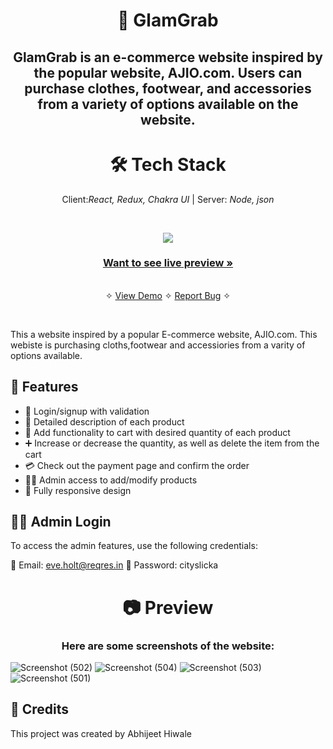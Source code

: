 <h1 align="center">💄 GlamGrab</h1>
<h2 align="center">GlamGrab is an e-commerce website inspired by the popular website, AJIO.com. Users can purchase clothes, footwear, and accessories from a variety of options available on the website.</h2>

<h1 align="center">🛠️ Tech Stack</h1>
<p align="center">
    Client:<i>React, Redux, Chakra UI</i>  | Server: <i>Node, json</i>
</p>

<br />
<p align="center">
  <img src="https://user-images.githubusercontent.com/97459166/234563625-8dad38ae-838b-46b8-a5be-10789f4e9487.png">
</p>

  <h3 align="center"><a href="https://glamgrab-react.vercel.app/"><strong>Want to see live preview »</strong></a></h3>    
  <p align="center"> 
    <br />&#10023;
    <a href="https://glamgrab-react.vercel.app/">View Demo</a>   &#10023;  
    <a href="https://github.com/Abhii-07/React-ecommerce-app/issues">Report Bug</a>    &#10023;  
  </p>
<br/>



This a website inspired by a popular E-commerce website, AJIO.com. This webiste is purchasing cloths,footwear and accessiories from a varity of options available.

## 🚀 Features

<ul>
  <li>🔐 Login/signup with validation</li>
  <li>📝 Detailed description of each product</li>
  <li>🛒 Add functionality to cart with desired quantity of each product</li>
  <li>➕ Increase or decrease the quantity, as well as delete the item from the cart</li>
  <li>💳 Check out the payment page and confirm the order</li>
  <li>👨‍💼 Admin access to add/modify products</li>
  <li>📱 Fully responsive design</li>
</ul>

## 👨‍💼 Admin Login
To access the admin features, use the following credentials:

📧 Email: eve.holt@reqres.in
🔑 Password: cityslicka

<h1 align="center">📷 Preview</h1>
<h3 align = "center">Here are some screenshots of the website:</h3>

![Screenshot (502)](https://user-images.githubusercontent.com/97459166/234563730-e4b5f4d3-b68e-4e17-9cfe-66aa2c828b80.png)
![Screenshot (504)](https://user-images.githubusercontent.com/97459166/234563767-e9f1c75b-10bd-4a33-9fc4-80202b51d6f7.png)
![Screenshot (503)](https://user-images.githubusercontent.com/97459166/234563793-b792a394-fe8b-4d1c-84cc-9baa856b7ad9.png)
![Screenshot (501)](https://user-images.githubusercontent.com/97459166/234563844-3c8ee65b-3522-4c15-8006-e93e9b615d8f.png)

## 💖 Credits

This project was created by Abhijeet Hiwale
